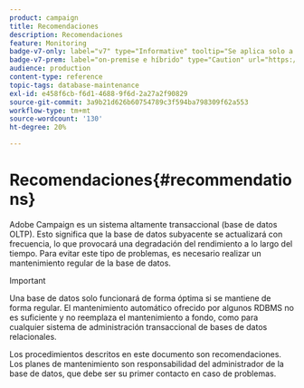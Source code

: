 ```yaml
---
product: campaign
title: Recomendaciones
description: Recomendaciones
feature: Monitoring
badge-v7-only: label="v7" type="Informative" tooltip="Se aplica solo a Campaign Classic v7"
badge-v7-prem: label="on-premise e híbrido" type="Caution" url="https://experienceleague.adobe.com/docs/campaign-classic/using/installing-campaign-classic/architecture-and-hosting-models/hosting-models-lp/hosting-models.html?lang=es" tooltip="Se aplica solo a implementaciones On-premise e híbridas"
audience: production
content-type: reference
topic-tags: database-maintenance
exl-id: e458f6cb-f6d1-4688-9f6d-2a27a2f90829
source-git-commit: 3a9b21d626b60754789c3f594ba798309f62a553
workflow-type: tm+mt
source-wordcount: '130'
ht-degree: 20%

---
```


# Recomendaciones{#recommendations}



Adobe Campaign es un sistema altamente transaccional (base de datos OLTP). Esto significa que la base de datos subyacente se actualizará con frecuencia, lo que provocará una degradación del rendimiento a lo largo del tiempo. Para evitar este tipo de problemas, es necesario realizar un mantenimiento regular de la base de datos.

>[!IMPORTANT]
>
>Una base de datos solo funcionará de forma óptima si se mantiene de forma regular. El mantenimiento automático ofrecido por algunos RDBMS no es suficiente y no reemplaza el mantenimiento a fondo, como para cualquier sistema de administración transaccional de bases de datos relacionales.
>  
>Los procedimientos descritos en este documento son recomendaciones. Los planes de mantenimiento son responsabilidad del administrador de la base de datos, que debe ser su primer contacto en caso de problemas.
